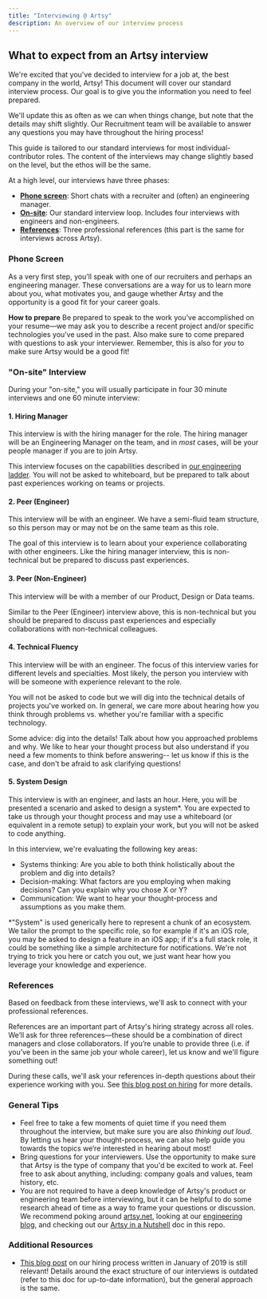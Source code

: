 ```yaml
---
title: "Interviewing @ Artsy"
description: An overview of our interview process
---
```


## What to expect from an Artsy interview

We're excited that you've decided to interview for a job at, the best company in the world, Artsy! This document will cover our standard interview
process. Our goal is to give you the information you need to feel prepared.

We'll update this as often as we can when things change, but note that the details may shift slightly. Our
Recruitment team will be available to answer any questions you may have throughout the hiring process!

This guide is tailored to our standard interviews for most individual-contributor roles. The content of the
interviews may change slightly based on the level, but the ethos will be the same.

At a high level, our interviews have three phases:

- [**Phone screen**](#phone-screen): Short chats with a recruiter and (often) an engineering manager.
- [**On-site**](#on-site-interview): Our standard interview loop. Includes four interviews with engineers and
  non-engineers.
- [**References**](#references): Three professional references (this part is the same for interviews across Artsy).

### Phone Screen

As a very first step, you’ll speak with one of our recruiters and perhaps an engineering manager. These
conversations are a way for us to learn more about you, what motivates you, and gauge whether Artsy and the
opportunity is a good fit for your career goals.

**How to prepare** Be prepared to speak to the work you’ve accomplished on your resume—we may ask you to describe a
recent project and/or specific technologies you’ve used in the past. Also make sure to come prepared with questions
to ask your interviewer. Remember, this is also for _you_ to make sure Artsy would be a good fit!

### "On-site" Interview

During your "on-site," you will usually participate in four 30 minute interviews and one 60 minute interview:

#### 1. Hiring Manager

This interview is with the hiring manager for the role. The hiring manager will be an Engineering Manager on the
team, and in _most_ cases, will be your people manager if you are to join Artsy.

This interview focuses on the capabilities described in [our engineering ladder](/careers/ladder.md#readme). You
will not be asked to whiteboard, but be prepared to talk about past experiences working on teams or projects.

#### 2. Peer (Engineer)

This interview will be with an engineer. We have a semi-fluid team structure, so this person may or may not be on
the same team as this role.

The goal of this interview is to learn about your experience collaborating with other engineers. Like the hiring
manager interview, this is non-technical but be prepared to discuss past experiences.

#### 3. Peer (Non-Engineer)

This interview will be with a member of our Product, Design or Data teams.

Similar to the Peer (Engineer) interview above, this is non-technical but you should be prepared to discuss past
experiences and especially collaborations with non-technical colleagues.

#### 4. Technical Fluency

This interview will be with an engineer. The focus of this interview varies for different levels and specialties.
Most likely, the person you interview with will be someone with experience relevant to the role.

You will not be asked to code but we will dig into the technical details of projects you've worked on. In general,
we care more about hearing how you think through problems vs. whether you're familiar with a specific technology.

Some advice: dig into the details! Talk about how you approached problems and why. We like to hear your thought
process but also understand if you need a few moments to think before answering-- let us know if this is the case,
and don't be afraid to ask clarifying questions!

#### 5. System Design

This interview is with an engineer, and lasts an hour. Here, you will be presented a scenario and asked to design a
system\*. You are expected to take us through your thought process and may use a whiteboard (or equivalent in a
remote setup) to explain your work, but you will not be asked to code anything.

In this interview, we're evaluating the following key areas:

- Systems thinking: Are you able to both think holistically about the problem and dig into details?
- Decision-making: What factors are you employing when making decisions? Can you explain why you chose X or Y?
- Communication: We want to hear your thought-process and assumptions as you make them.

\*"System" is used generically here to represent a chunk of an ecosystem. We tailor the prompt to the specific
role, so for example if it's an iOS role, you may be asked to design a feature in an iOS app; if it's a full stack
role, it could be something like a simple architecture for notifications. We're not trying to trick you here or
catch you out, we just want hear how you leverage your knowledge and experience.

### References

Based on feedback from these interviews, we'll ask to connect with your professional references.

References are an important part of Artsy's hiring strategy across all roles. We’ll ask for three references—these
should be a combination of direct managers and close collaborators. If you’re unable to provide three (i.e. if
you’ve been in the same job your whole career), let us know and we'll figure something out!

During these calls, we'll ask your references in-depth questions about their experience working with you. See
[this blog post on hiring](https://artsy.github.io/blog/2019/01/23/artsy-engineering-hiring/) for more details.

### General Tips

- Feel free to take a few moments of quiet time if you need them throughout the interview, but make sure you are
  also _thinking out loud_. By letting us hear your thought-process, we can also help guide you towards the topics
  we’re interested in hearing about most!
- Bring questions for your interviewers. Use the opportunity to make sure that Artsy is the type of company that
  you'd be excited to work at. Feel free to ask about anything, including: company goals and values, team history,
  etc.
- You are not required to have a deep knowledge of Artsy's product or engineering team before interviewing, but it
  can be helpful to do some research ahead of time as a way to frame your questions or discussion. We recommend
  poking around [artsy.net](https://www.artsy.net/), looking at our [engineering blog](https://artsy.github.io/),
  and checking out our [Artsy in a Nutshell](/culture/what-is-artsy.md#readme) doc in this repo.

### Additional Resources

- [This blog post](https://artsy.github.io/blog/2019/01/23/artsy-engineering-hiring/) on our hiring process written
  in January of 2019 is still relevant! Details around the exact structure of our interviews is outdated (refer to
  this doc for up-to-date information), but the general approach is the same.
